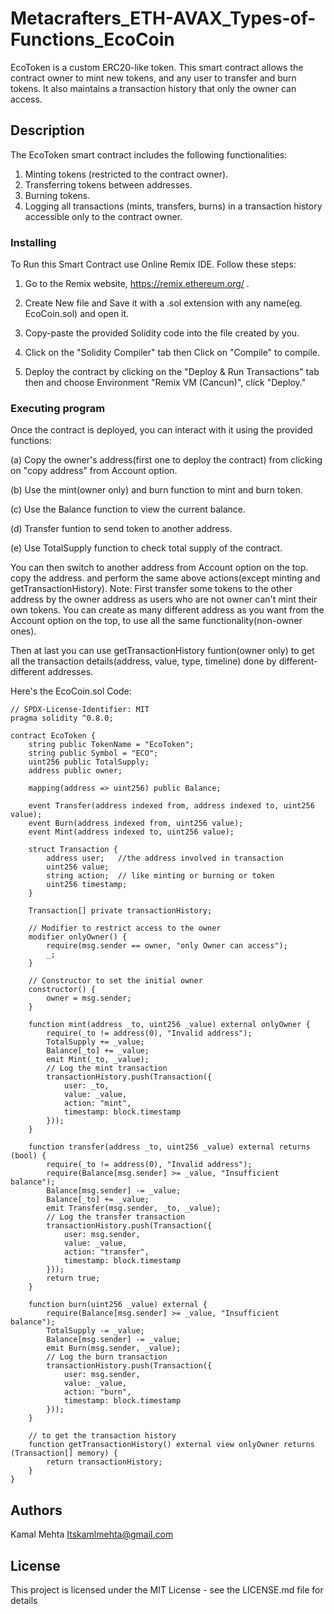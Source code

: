 # Metacrafters_ETH-AVAX_Types-of-Functions_EcoCoin

EcoToken is a custom ERC20-like token. This smart contract allows the contract owner to mint new tokens, and any user to transfer and burn tokens. It also maintains a transaction history that only the owner can access.

## Description

The EcoToken smart contract includes the following functionalities:

1. Minting tokens (restricted to the contract owner).
2. Transferring tokens between addresses.
3. Burning tokens.
4. Logging all transactions (mints, transfers, burns) in a transaction history accessible only to the contract owner.


### Installing

To Run this Smart Contract use Online Remix IDE.
Follow these steps:

1. Go to the Remix website, https://remix.ethereum.org/ .

2. Create New file and Save it with a .sol extension with any name(eg. EcoCoin.sol) and open it.

3. Copy-paste the provided Solidity code into the file created by you.

4. Click on the "Solidity Compiler" tab then Click on "Compile" to compile.

5. Deploy the contract by clicking on the "Deploy & Run Transactions" tab then and choose Environment "Remix VM (Cancun)", click "Deploy."


### Executing program

Once the contract is deployed, you can interact with it using the provided functions:
    
   (a) Copy the owner's address(first one to deploy the contract) from clicking on "copy address" from Account option.

   (b) Use the mint(owner only) and burn function to mint and burn token.

   (c) Use the Balance function to view the current balance.

   (d) Transfer funtion to send token to another address.
   
   (e) Use TotalSupply function to check total supply of the contract.

You can then switch to another address from Account option on the top. copy the address. and perform the same above actions(except minting and getTransactionHistory).
Note: First transfer some tokens to the other address by the owner address as users who are not owner can't mint their own tokens.
You can create as many different address as you want from the Account option on the top, to use all the same functionality(non-owner ones).

Then at last you can use getTransactionHistory funtion(owner only) to get all the transaction details(address, value, type, timeline) done by different-different addresses.

Here's the EcoCoin.sol Code:

```
// SPDX-License-Identifier: MIT
pragma solidity ^0.8.0;

contract EcoToken {
    string public TokenName = "EcoToken";
    string public Symbol = "ECO";
    uint256 public TotalSupply;
    address public owner;

    mapping(address => uint256) public Balance;

    event Transfer(address indexed from, address indexed to, uint256 value);
    event Burn(address indexed from, uint256 value);
    event Mint(address indexed to, uint256 value);

    struct Transaction {
        address user;   //the address involved in transaction
        uint256 value;
        string action;  // like minting or burning or token 
        uint256 timestamp;
    }

    Transaction[] private transactionHistory;

    // Modifier to restrict access to the owner
    modifier onlyOwner() {
        require(msg.sender == owner, "only Owner can access");
        _;
    }

    // Constructor to set the initial owner
    constructor() {
        owner = msg.sender;
    }

    function mint(address _to, uint256 _value) external onlyOwner {
        require(_to != address(0), "Invalid address");
        TotalSupply += _value;
        Balance[_to] += _value;
        emit Mint(_to, _value);
        // Log the mint transaction
        transactionHistory.push(Transaction({
            user: _to,
            value: _value,
            action: "mint",
            timestamp: block.timestamp
        }));
    }

    function transfer(address _to, uint256 _value) external returns (bool) {
        require(_to != address(0), "Invalid address");
        require(Balance[msg.sender] >= _value, "Insufficient balance");
        Balance[msg.sender] -= _value;
        Balance[_to] += _value;
        emit Transfer(msg.sender, _to, _value);
        // Log the transfer transaction
        transactionHistory.push(Transaction({
            user: msg.sender,
            value: _value,
            action: "transfer",
            timestamp: block.timestamp
        }));
        return true;
    }

    function burn(uint256 _value) external {
        require(Balance[msg.sender] >= _value, "Insufficient balance");
        TotalSupply -= _value;
        Balance[msg.sender] -= _value;
        emit Burn(msg.sender, _value);
        // Log the burn transaction
        transactionHistory.push(Transaction({
            user: msg.sender,
            value: _value,
            action: "burn",
            timestamp: block.timestamp
        }));
    }

    // to get the transaction history
    function getTransactionHistory() external view onlyOwner returns (Transaction[] memory) {
        return transactionHistory;
    }
}
```


## Authors
Kamal Mehta
Itskamlmehta@gmail.com

## License
This project is licensed under the MIT License - see the LICENSE.md file for details
